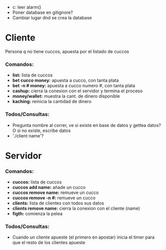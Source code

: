 - c: leer alarm()
- Poner database en gitignore?
- Cambiar lugar dnd se crea la database

# Cliente
Persona q no tiene cuccos, apuesta por el listado de cuccos

### Comandos:

- **list:** lista de cuccos
- **bet cucco money:** apuesta a cucco, con tanta plata
- **bet -n # money:** apuesta a cucco numero #, con tanta plata
- **cashup:** cierra la conexion con el servidor y termina el proceso
- **money/wallet:** muestra la cant. de dinero disponible
- **kaching:** reinicia la cantidad de dinero

### Todos/Consultas:

- Pregunta nombre al correr, ve si existe en base de datos y gettea datos? O si no existe, escribe datos
- './client name'?

# Servidor

### Comandos:

- **cuccos:** lista de cuccos
- **cuccos add name:** añade un cucco
- **cuccos remove name:** remueve un cucco
- **cuccos remove -n #:** remueve un cucco
- **clients:** lista de clientes con todos sus datos
- **clients remove name:** cierra la conexion con el cliente (name)
- **figth:** comienza la pelea

### Todos/Consultas:

- Cuando un cliente apueste (el primero en apostar) inicia el timer para que el resto de los clientes apueste
